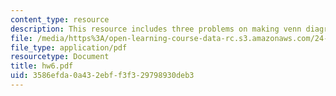```yaml
---
content_type: resource
description: This resource includes three problems on making venn diagram.
file: /media/https%3A/open-learning-course-data-rc.s3.amazonaws.com/24-241-logic-i-fall-2005/3586efda0a432ebff3f329798930deb3_hw6.pdf
file_type: application/pdf
resourcetype: Document
title: hw6.pdf
uid: 3586efda-0a43-2ebf-f3f3-29798930deb3
---
```

